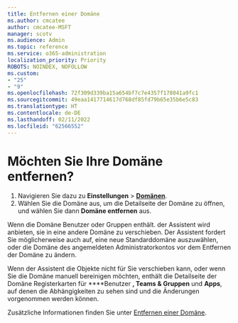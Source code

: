 ```yaml
---
title: Entfernen einer Domäne
ms.author: cmcatee
author: cmcatee-MSFT
manager: scotv
ms.audience: Admin
ms.topic: reference
ms.service: o365-administration
localization_priority: Priority
ROBOTS: NOINDEX, NOFOLLOW
ms.custom:
- "25"
- "9"
ms.openlocfilehash: 72f309d339ba15a654bf7c7e4357f178041a9fc1
ms.sourcegitcommit: 49eaa1417714617d768df85fd79b65e35b6e5c83
ms.translationtype: HT
ms.contentlocale: de-DE
ms.lasthandoff: 02/11/2022
ms.locfileid: "62566552"
---
```

# <a name="trying-to-remove-your-domain"></a>Möchten Sie Ihre Domäne entfernen?

1. Navigieren Sie dazu zu **Einstellungen** > [**Domänen**](https://portal.microsoft.com/Adminportal/Home?ref=/Domains).
2. Wählen Sie die Domäne aus, um die Detailseite der Domäne zu öffnen, und wählen Sie dann **Domäne entfernen** aus.

Wenn die Domäne Benutzer oder Gruppen enthält. der Assistent wird anbieten, sie in eine andere Domäne zu verschieben. Der Assistent fordert Sie möglicherweise auch auf, eine neue Standarddomäne auszuwählen, oder die Domäne des angemeldeten Administratorkontos vor dem Entfernen der Domäne zu ändern.

Wenn der Assistent die Objekte nicht für Sie verschieben kann, oder wenn Sie die Domäne manuell bereinigen möchten, enthält die Detailseite der Domäne Registerkarten für ****Benutzer **, Teams & Gruppen** und **Apps**, auf denen die Abhängigkeiten zu sehen sind und die Änderungen vorgenommen werden können.

Zusätzliche Informationen finden Sie unter [Entfernen einer Domäne](https://docs.microsoft.com/microsoft-365/admin/get-help-with-domains/remove-a-domain).
